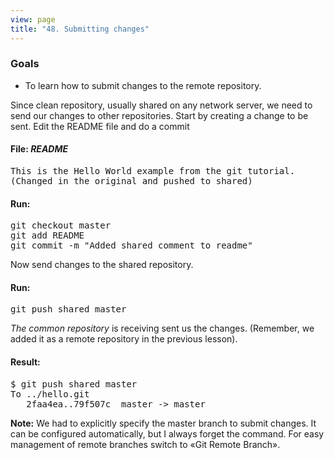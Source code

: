 ```yaml
---
view: page
title: "48. Submitting changes"
---
```


<h3>Goals</h3>

<ul><li>To learn how to submit changes to the remote repository.</li></ul>

<p>Since clean repository, usually shared on any network server, we need to send our changes to other repositories.
Start by creating a change to be sent. Edit the README file and do a commit</p>

<h4 class="h4-pre"> File: <em> README </em></h4>

<pre class="file">This is the Hello World example from the git tutorial.
(Changed in the original and pushed to shared)</pre>

<h4 class="h4-pre">Run:</h4>

<pre class="instructions">git checkout master
git add README
git commit -m "Added shared comment to readme"</pre>

<p>Now send changes to the shared repository.</p>

<h4 class="h4-pre">Run:</h4>

<pre class="instructions">git push shared master</pre>
<p><em>The common repository</em> is receiving sent us the changes. (Remember, we added it as a remote repository in the previous lesson).</p>

<h4 class="h4-pre">Result:</h4>

<pre class="sample">$ git push shared master
To ../hello.git
   2faa4ea..79f507c  master -&gt; master</pre>

<p class="note"><strong>Note:</strong>  We had to explicitly specify the master branch to submit changes. It can be configured automatically, but I always forget the command. For easy management of remote branches switch to «Git Remote Branch».</p>
